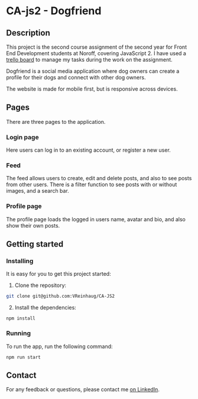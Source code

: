 # CA-js2 - Dogfriend

## Description

This project is the second course assignment of the second year for Front End Development students at Noroff, covering JavaScript 2. I have used a [trello board](https://trello.com/b/bd52QtXF/js2) to manage my tasks during the work on the assignment.

Dogfriend is a social media application where dog owners can create a profile for their dogs and connect with other dog owners.

The website is made for mobile first, but is responsive across devices.

## Pages

There are three pages to the application.

### Login page

Here users can log in to an existing account, or register a new user.

### Feed

The feed allows users to create, edit and delete posts, and also to see posts from other users.
There is a filter function to see posts with or without images, and a search bar.

### Profile page

The profile page loads the logged in users name, avatar and bio, and also show their own posts.

## Getting started

### Installing

It is easy for you to get this project started:

1. Clone the repository:

```bash
git clone git@github.com:VReinhaug/CA-JS2
```

2. Install the dependencies:

```
npm install
```

### Running

To run the app, run the following command:

```
npm run start
```

## Contact

For any feedback or questions, please contact me [on LinkedIn](https://www.linkedin.com/in/veronika-reinhaug/).
